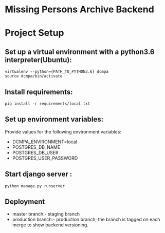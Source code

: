 # Missing Persons Archive Backend

# Project Setup 

## Set up a virtual environment with a python3.6 interpreter(Ubuntu):
```
virtualenv --python={PATH_TO_PYTHON3.6} dcmpa
source dcmpa/bin/activate
```

## Install requirements:
```
pip install -r requirements/local.txt
```

## Set up environment variables:
Provide values for the following environment variables:
- DCMPA_ENVIRONMENT=local
- POSTGRES_DB_NAME
- POSTGRES_DB_USER
- POSTGRES_USER_PASSWORD

## Start django server :
```
python manage.py runserver
```

## Deployment
- master branch:- staging branch
- production branch:- production branch; the branch is tagged on each merge to show backend versioning.